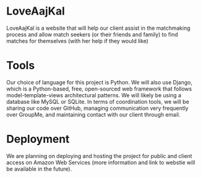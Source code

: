 # LoveAajKal

LoveAajKal is a website that will help our client assist in the matchmaking process and allow match seekers (or their friends and family) to find matches for themselves (with her help if they would like)

# Tools
Our choice of language for this project is Python. We will also use Django, which is a Python-based, free, open-sourced web framework that follows model-template-views architectural patterns. We will likely be using a database like MySQL or SQLite. In terms of coordination tools, we will be sharing our code over GitHub, managing communication very frequently over GroupMe, and maintaining contact with our client through email. 

# Deployment 
We are planning on deploying and hosting the project for public and client access on Amazon Web Services (more information and link to webstie will be available in the future).
